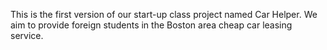 This is the first version of our start-up class project named Car Helper. 
We aim to provide foreign students in the Boston area cheap car leasing service.
